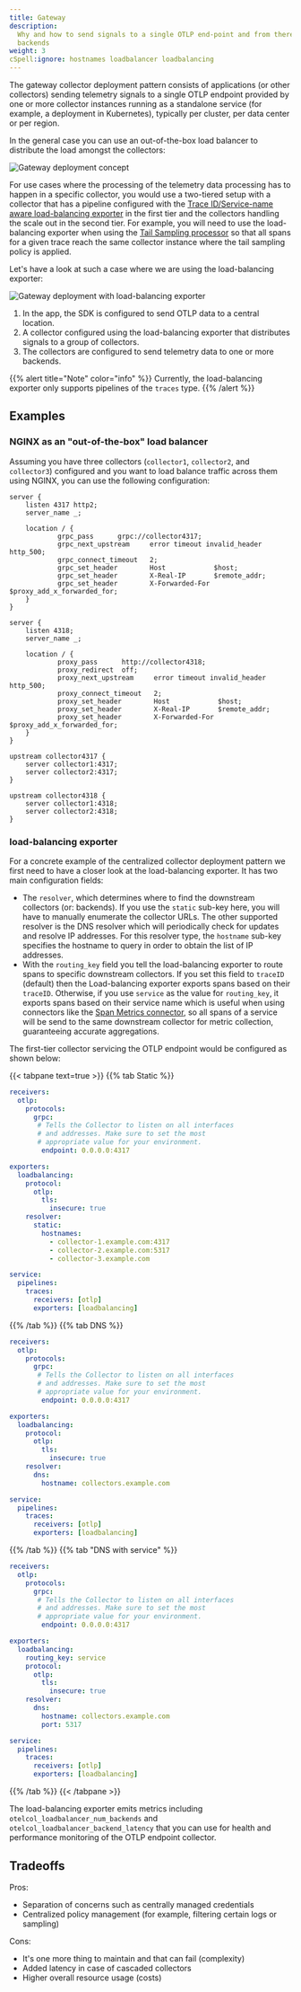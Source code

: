 ```yaml
---
title: Gateway
description:
  Why and how to send signals to a single OTLP end-point and from there to
  backends
weight: 3
cSpell:ignore: hostnames loadbalancer loadbalancing
---
```


The gateway collector deployment pattern consists of applications (or other
collectors) sending telemetry signals to a single OTLP endpoint provided by one
or more collector instances running as a standalone service (for example, a
deployment in Kubernetes), typically per cluster, per data center or per region.

In the general case you can use an out-of-the-box load balancer to distribute
the load amongst the collectors:

![Gateway deployment concept](../../img/otel-gateway-sdk.svg)

For use cases where the processing of the telemetry data processing has to
happen in a specific collector, you would use a two-tiered setup with a
collector that has a pipeline configured with the [Trace ID/Service-name aware
load-balancing exporter][lb-exporter] in the first tier and the collectors
handling the scale out in the second tier. For example, you will need to use the
load-balancing exporter when using the [Tail Sampling
processor][tailsample-processor] so that all spans for a given trace reach the
same collector instance where the tail sampling policy is applied.

Let's have a look at such a case where we are using the load-balancing exporter:

![Gateway deployment with load-balancing exporter](../../img/otel-gateway-lb-sdk.svg)

1. In the app, the SDK is configured to send OTLP data to a central location.
2. A collector configured using the load-balancing exporter that distributes
   signals to a group of collectors.
3. The collectors are configured to send telemetry data to one or more backends.

{{% alert title="Note" color="info" %}} Currently, the load-balancing exporter
only supports pipelines of the `traces` type. {{% /alert %}}

## Examples

### NGINX as an "out-of-the-box" load balancer

Assuming you have three collectors (`collector1`, `collector2`, and
`collector3`) configured and you want to load balance traffic across them using
NGINX, you can use the following configuration:

```nginx
server {
    listen 4317 http2;
    server_name _;

    location / {
            grpc_pass      grpc://collector4317;
            grpc_next_upstream     error timeout invalid_header http_500;
            grpc_connect_timeout   2;
            grpc_set_header        Host            $host;
            grpc_set_header        X-Real-IP       $remote_addr;
            grpc_set_header        X-Forwarded-For $proxy_add_x_forwarded_for;
    }
}

server {
    listen 4318;
    server_name _;

    location / {
            proxy_pass      http://collector4318;
            proxy_redirect  off;
            proxy_next_upstream     error timeout invalid_header http_500;
            proxy_connect_timeout   2;
            proxy_set_header        Host            $host;
            proxy_set_header        X-Real-IP       $remote_addr;
            proxy_set_header        X-Forwarded-For $proxy_add_x_forwarded_for;
    }
}

upstream collector4317 {
    server collector1:4317;
    server collector2:4317;
}

upstream collector4318 {
    server collector1:4318;
    server collector2:4318;
}
```

### load-balancing exporter

For a concrete example of the centralized collector deployment pattern we first
need to have a closer look at the load-balancing exporter. It has two main
configuration fields:

- The `resolver`, which determines where to find the downstream collectors (or:
  backends). If you use the `static` sub-key here, you will have to manually
  enumerate the collector URLs. The other supported resolver is the DNS resolver
  which will periodically check for updates and resolve IP addresses. For this
  resolver type, the `hostname` sub-key specifies the hostname to query in order
  to obtain the list of IP addresses.
- With the `routing_key` field you tell the load-balancing exporter to route
  spans to specific downstream collectors. If you set this field to `traceID`
  (default) then the Load-balancing exporter exports spans based on their
  `traceID`. Otherwise, if you use `service` as the value for `routing_key`, it
  exports spans based on their service name which is useful when using
  connectors like the [Span Metrics connector][spanmetrics-connector], so all
  spans of a service will be send to the same downstream collector for metric
  collection, guaranteeing accurate aggregations.

The first-tier collector servicing the OTLP endpoint would be configured as
shown below:

{{< tabpane text=true >}} {{% tab Static %}}

```yaml
receivers:
  otlp:
    protocols:
      grpc:
       # Tells the Collector to listen on all interfaces 
       # and addresses. Make sure to set the most 
       # appropriate value for your environment.
        endpoint: 0.0.0.0:4317

exporters:
  loadbalancing:
    protocol:
      otlp:
        tls:
          insecure: true
    resolver:
      static:
        hostnames:
          - collector-1.example.com:4317
          - collector-2.example.com:5317
          - collector-3.example.com

service:
  pipelines:
    traces:
      receivers: [otlp]
      exporters: [loadbalancing]
```

{{% /tab %}} {{% tab DNS %}}

```yaml
receivers:
  otlp:
    protocols:
      grpc:
       # Tells the Collector to listen on all interfaces 
       # and addresses. Make sure to set the most 
       # appropriate value for your environment.
        endpoint: 0.0.0.0:4317

exporters:
  loadbalancing:
    protocol:
      otlp:
        tls:
          insecure: true
    resolver:
      dns:
        hostname: collectors.example.com

service:
  pipelines:
    traces:
      receivers: [otlp]
      exporters: [loadbalancing]
```

{{% /tab %}} {{% tab "DNS with service" %}}

```yaml
receivers:
  otlp:
    protocols:
      grpc:
       # Tells the Collector to listen on all interfaces 
       # and addresses. Make sure to set the most 
       # appropriate value for your environment.
        endpoint: 0.0.0.0:4317

exporters:
  loadbalancing:
    routing_key: service
    protocol:
      otlp:
        tls:
          insecure: true
    resolver:
      dns:
        hostname: collectors.example.com
        port: 5317

service:
  pipelines:
    traces:
      receivers: [otlp]
      exporters: [loadbalancing]
```

{{% /tab %}} {{< /tabpane >}}

The load-balancing exporter emits metrics including
`otelcol_loadbalancer_num_backends` and `otelcol_loadbalancer_backend_latency`
that you can use for health and performance monitoring of the OTLP endpoint
collector.

## Tradeoffs

Pros:

- Separation of concerns such as centrally managed credentials
- Centralized policy management (for example, filtering certain logs or
  sampling)

Cons:

- It's one more thing to maintain and that can fail (complexity)
- Added latency in case of cascaded collectors
- Higher overall resource usage (costs)

[lb-exporter]:
  https://github.com/open-telemetry/opentelemetry-collector-contrib/tree/main/exporter/loadbalancingexporter
[tailsample-processor]:
  https://github.com/open-telemetry/opentelemetry-collector-contrib/tree/main/processor/tailsamplingprocessor
[spanmetrics-connector]:
  https://github.com/open-telemetry/opentelemetry-collector-contrib/tree/main/connector/spanmetricsconnector
